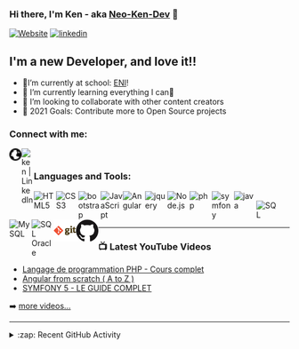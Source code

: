 ### Hi there, I'm Ken - aka [Neo-Ken-Dev][website] 👋

[![Website](https://img.shields.io/badge/ken--l.fr-Go-green)](http://ken-l.fr/)
[![linkedin](https://img.shields.io/badge/Linkedin-Go-green)](https://www.linkedin.com/in/ken-lemonnier/)

## I'm a new Developer, and love it!!

- 🔭I’m currently at school: [ENI][ENI_link]!
- 🌱 I’m currently learning everything I can🤣
- 👯 I’m looking to collaborate with other content creators
- 🥅 2021 Goals: Contribute more to Open Source projects

### Connect with me:

[<img align="left" alt="ken-l.fr" width="22px" src="https://raw.githubusercontent.com/iconic/open-iconic/master/svg/globe.svg" />][website]
[<img align="left" alt="ken | LinkedIn" width="22px" src="https://cdn.jsdelivr.net/npm/simple-icons@v3/icons/linkedin.svg" />][linkedin]
<br />

### Languages and Tools:

<img align="left" alt="HTML5" width="40px" src="http://ken-l.fr/css/html5.png" />

<img align="left" alt="CSS3" width="40px" src="http://ken-l.fr/css/css3.png" />

<img align="left" alt="bootstrap" width="40px" src="http://ken-l.fr/css/bootstrap.png" />

<img align="left" alt="JavaScript" width="40px" src="http://ken-l.fr/css/javascript.png" />

<img align="left" alt="Angular" width="40px" src="http://ken-l.fr/css/angular.png" />

<img align="left" alt="jquery" width="40px" src="http://ken-l.fr/css/jquery.png" />

<img align="left" alt="Node.js" width="40px" src="http://ken-l.fr/css/node-js.png" />

<img align="left" alt="php" width="40px" src="http://ken-l.fr/css/php.png" />

<img align="left" alt="symfony" width="40px" src="http://ken-l.fr/css/symfony.png" />

<img align="left" alt="java" width="40px" src="http://ken-l.fr/css/java.png" />

<br />

<img align="left" alt="SQL" width="40px" src="http://ken-l.fr/css/sqlServer.png" />

<img align="left" alt="MySQL" width="40px" src="http://ken-l.fr/css/mysql.png" />

<img align="left" alt="SQL Oracle" width="40px" src="http://ken-l.fr/css/sqlOracle.png" />

<img align="left" alt="Git" width="40px" src="https://raw.githubusercontent.com/github/explore/80688e429a7d4ef2fca1e82350fe8e3517d3494d/topics/git/git.png" />

<img align="left" alt="GitHub" width="40px" src="https://raw.githubusercontent.com/github/explore/78df643247d429f6cc873026c0622819ad797942/topics/github/github.png" />


<br />
<br />

---

### 📺 Latest YouTube Videos

<!-- YOUTUBE:START -->
- [Langage de programmation PHP - Cours complet](https://www.youtube.com/watch?v=OK_JCtrrv-c)
- [Angular from scratch ( A to Z )](https://www.youtube.com/watch?v=uYhAfgEwNWA)
- [SYMFONY 5 - LE GUIDE COMPLET](https://www.youtube.com/watch?v=4t3fNkGwRWo)
<!-- YOUTUBE:END -->

➡️ [more videos...](https://www.youtube.com/channel/UCxoP9CrXA__v6xSGSDzJqmQ)

---

<details>
  <summary>:zap: Recent GitHub Activity</summary>
  
<!--START_SECTION:activity-->
1. ❗️  Projet [Neo-Ken-Dev/femmes_de_science](https://github.com/Neo-Ken-Dev/femmes_de_science)

<!--END_SECTION:activity-->

</details>


[website]: http://ken-l.fr/
[linkedin]: https://www.linkedin.com/in/ken-lemonnier/
[ENI_link]: https://www.eni-ecole.fr/

